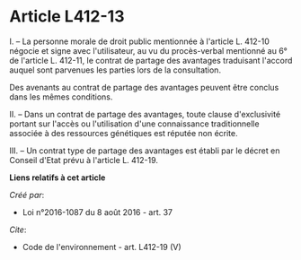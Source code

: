 # Article L412-13

I. – La personne morale de droit public mentionnée à l'article L. 412-10 négocie et signe avec l'utilisateur, au vu du
procès-verbal mentionné au 6° de l'article L. 412-11, le contrat de partage des avantages traduisant l'accord auquel sont
parvenues les parties lors de la consultation. 

Des avenants au contrat de partage des avantages peuvent être conclus dans les mêmes conditions. 

II. – Dans un contrat de partage des avantages, toute clause d'exclusivité portant sur l'accès ou l'utilisation d'une
connaissance traditionnelle associée à des ressources génétiques est réputée non écrite. 

III. – Un contrat type de partage des avantages est établi par le décret en Conseil d'Etat prévu à l'article L. 412-19.

**Liens relatifs à cet article**

_Créé par_:

  - Loi n°2016-1087 du 8 août 2016 - art. 37

_Cite_:

  - Code de l'environnement - art. L412-19 (V)

